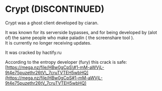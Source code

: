 # Crypt \(DISCONTINUED\)

Crypt was a ghost client developed by ciaran.

It was known for its serverside bypasses, and for being developed by \(alot of\) the same people who make paladin \( the screenshare tool \).   
It is currently no longer receiving updates. 

It was cracked by hactify.ru

According to the entropy developer \(fury\) this crack is safe:[https://mega.nz/file/HBw0gCpS\#1-mM-aWVjL-9t4e75puzethr26tV\_7cruTVTEH5wbHQ](https://mega.nz/file/HBw0gCpS#1-mM-aWVjL-9t4e75puzethr26tV_7cruTVTEH5wbHQ)



